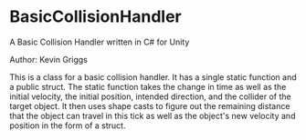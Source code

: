 # BasicCollisionHandler
A Basic Collision Handler written in C# for Unity

Author: Kevin Griggs

This is a class for a basic collision handler. It has a single static function and a public struct. The static function takes the change in time as well as the initial velocity, the initial position, intended direction, and the collider of the target object. It then uses shape casts to figure out the remaining distance that the object can travel in this tick as well as the object's new velocity and position in the form of a struct.
